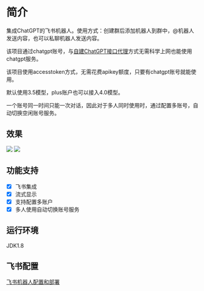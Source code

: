 # 简介

集成ChatGPT的飞书机器人。使用方式：创建群后添加机器人到群中，@机器人发送内容，也可以私聊机器人发送内容。

该项目通过chatgpt账号，与[自建ChatGPT接口代理](https://github.com/linweiyuan/go-chatgpt-api)方式无需科学上网也能使用chatgpt服务。

该项目使用accesstoken方式，无需花费apikey额度，只要有chatgpt账号就能使用。

默认使用3.5模型，plus账户也可以接入4.0模型。

一个账号同一时间只能一次对话，因此对于多人同时使用时，通过配置多账号，自动切换空闲账号服务。

## 效果
![](https://s2.loli.net/2023/07/26/dM8BKgDjuNkZGCb.png)
![](https://s2.loli.net/2023/07/26/nAaQrmKplcjSENw.png)

## 功能支持 

- [x] 飞书集成
- [x] 流式显示
- [x] 支持配置多账户
- [x] 多人使用自动切换账号服务

## 运行环境

JDK1.8

## 飞书配置

[飞书机器人配置和部署](docs/feishu.md)